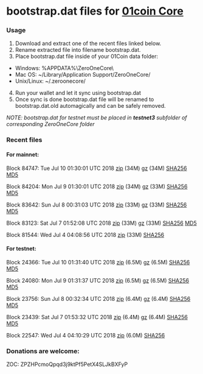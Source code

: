 # bootstrap.dat files for [01coin Core](https://01coin.io)

### Usage

1. Download and extract one of the recent files linked below.
2. Rename extracted file into filename bootstrap.dat.
3. Place bootstrap.dat file inside of your 01Coin data folder:
 - Windows: %APPDATA%\ZeroOneCore\
 - Mac OS: ~/Library/Application Support/ZeroOneCore/
 - Unix/Linux: ~/.zeroonecore/
4. Run your wallet and let it sync using bootstrap.dat
5. Once sync is done bootstrap.dat file will be renamed to bootstrap.dat.old automagically and can be safely removed.

_NOTE: bootstrap.dat for testnet must be placed in **testnet3** subfolder of corresponding ZeroOneCore folder_

### Recent files

#### For mainnet:

Block 84747: Tue Jul 10 01:30:01 UTC 2018 [zip](https://files.01coin.io/mainnet/2018-07-10/bootstrap.dat.zip) (34M) [gz](https://files.01coin.io/mainnet/2018-07-10/bootstrap.dat.tar.gz) (34M) [SHA256](https://files.01coin.io/mainnet/2018-07-10/sha256.txt) [MD5](https://files.01coin.io/mainnet/2018-07-10/md5.txt)

Block 84204: Mon Jul  9 01:30:01 UTC 2018 [zip](https://files.01coin.io/mainnet/2018-07-09/bootstrap.dat.zip) (34M) [gz](https://files.01coin.io/mainnet/2018-07-09/bootstrap.dat.tar.gz) (33M) [SHA256](https://files.01coin.io/mainnet/2018-07-09/sha256.txt) [MD5](https://files.01coin.io/mainnet/2018-07-09/md5.txt)

Block 83642: Sun Jul  8 00:31:03 UTC 2018 [zip](https://files.01coin.io/mainnet/2018-07-08/bootstrap.dat.zip) (33M) [gz](https://files.01coin.io/mainnet/2018-07-08/bootstrap.dat.tar.gz) (33M) [SHA256](https://files.01coin.io/mainnet/2018-07-08/sha256.txt) [MD5](https://files.01coin.io/mainnet/2018-07-08/md5.txt)

Block 83123: Sat Jul  7 01:52:08 UTC 2018 [zip](https://files.01coin.io/mainnet/2018-07-07/bootstrap.dat.zip) (33M) [gz](https://files.01coin.io/mainnet/2018-07-07/bootstrap.dat.tar.gz) (33M) [SHA256](https://files.01coin.io/mainnet/2018-07-07/sha256.txt) [MD5](https://files.01coin.io/mainnet/2018-07-07/md5.txt)

Block 81544: Wed Jul  4 04:08:56 UTC 2018 [zip](https://drive.google.com/file/d/1x1FGQ0HU7rSfWGT7m6PECBYHSjI0skeq/view?usp=sharing) (33M) [SHA256](https://drive.google.com/file/d/1f6uq-pX6uwjaFSUmxkkqLsbyOvXQhjB-/view?usp=sharing)


#### For testnet:

Block 24366: Tue Jul 10 01:31:40 UTC 2018 [zip](https://files.01coin.io/testnet/2018-07-10/bootstrap.dat.zip) (6.5M) [gz](https://files.01coin.io/testnet/2018-07-10/bootstrap.dat.tar.gz) (6.5M) [SHA256](https://files.01coin.io/testnet/2018-07-10/sha256.txt) [MD5](https://files.01coin.io/testnet/2018-07-10/md5.txt)

Block 24080: Mon Jul  9 01:31:37 UTC 2018 [zip](https://files.01coin.io/testnet/2018-07-09/bootstrap.dat.zip) (6.5M) [gz](https://files.01coin.io/testnet/2018-07-09/bootstrap.dat.tar.gz) (6.5M) [SHA256](https://files.01coin.io/testnet/2018-07-09/sha256.txt) [MD5](https://files.01coin.io/testnet/2018-07-09/md5.txt)

Block 23756: Sun Jul  8 00:32:34 UTC 2018 [zip](https://files.01coin.io/testnet/2018-07-08/bootstrap.dat.zip) (6.4M) [gz](https://files.01coin.io/testnet/2018-07-08/bootstrap.dat.tar.gz) (6.4M) [SHA256](https://files.01coin.io/testnet/2018-07-08/sha256.txt) [MD5](https://files.01coin.io/testnet/2018-07-08/md5.txt)

Block 23439: Sat Jul  7 01:53:32 UTC 2018 [zip](https://files.01coin.io/testnet/2018-07-07/bootstrap.dat.zip) (6.4M) [gz](https://files.01coin.io/testnet/2018-07-07/bootstrap.dat.tar.gz) (6.4M) [SHA256](https://files.01coin.io/testnet/2018-07-07/sha256.txt) [MD5](https://files.01coin.io/testnet/2018-07-07/md5.txt)

Block 22547: Wed Jul  4 04:10:29 UTC 2018 [zip](https://drive.google.com/file/d/1X5mOYrdjZb761oPOBR3VKQyLRIk7hOxB/view?usp=sharing) (6.0M) [SHA256](https://drive.google.com/file/d/1jPz2Ds_YSaTW44jNNyqbeveswOsz3dk8/view?usp=sharing)


### Donations are welcome:

ZOC: ZPZHPcmoQpqd3j9ktPf5PetX4SLJkBXFyP

